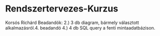 # Rendszertervezes-Kurzus
Korsós Richárd 
Beadandók:
2.) 3 db diagram, bármely választott alkalmazásról.4. beadandó
4.) 4 db SQL query a fenti mintaadatbázison.
